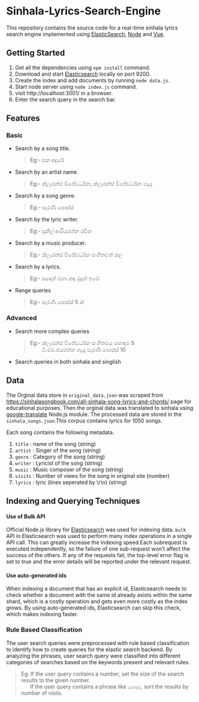 # Sinhala-Lyrics-Search-Engine
This repository contains the source code for a real-time sinhala lyrics search engine implemented using [ElasticSearch](https://www.elastic.co/), [Node](https://nodejs.org/en/) and [Vue](https://vuejs.org/).

## Getting Started
1. Get all the dependencies using `npm install` command.
2. Download and start [Elasticsearch](https://www.elastic.co/downloads/elasticsearch) locally on port 9200.
3. Create the index and add documents by running `node data.js`.
4. Start node server using `node index.js` command.
5. visit http://localhost:3001/ in a browser.
6. Enter the search query in the search bar.

## Features
### Basic
* Search by a song title.
  >Eg:- ඝන අඳුරේ
* Search by an artist name.
  >Eg:- ක්ලැරන්ස් විජේවර්ධන, ක්ලැරන්ස් විජේවර්ධන ගැයූ
* Search by a song genre.
  >Eg:- පැරණි පොප්ස්
* Search by the lyric writer.
  >Eg:- සුනිල් ආරියරත්න රචිත
* Search by a music producer.
  >Eg:- ක්ලැරන්ස් විජේවර්ධන සංගීතවත් කල
* Search by a lyrics.
  >Eg:- සඳෙන් එහා කඳු මුදුන් ඉමේ
* Range queries
  >Eg:- පැරණි පොප්ස් 5 ක්
  
### Advanced

* Search more complex queries  
  >Eg:- ක්ලැරන්ස් විජේවර්ධන සංගීතමය හොඳම 5</br>
         &nbsp; &nbsp; &nbsp; &nbsp; ටී.එම්.ජයරත්න ගැයූ පැරණි පොප්ස් 10
* Search queries in both sinhala and singlish  

## Data
The Orginal data store in `original_data.json` was scraped from https://sinhalasongbook.com/all-sinhala-song-lyrics-and-chords/ page for educational purposes. Then the orginal data was translated to sinhala using [google-translate](https://www.npmjs.com/package/google-translate) Node.js module. The processed data are stored in the `sinhala_songs.json`.This corpus contains lyrics for 1050 songs.

Each song contains the following metadata.
1. `title` : name of the song (string)
2. `artist` : Singer of the song (string)
3. `genre` : Category of the song (string)
4. `writer` : Lyricist of the song (string)
5. `music` : Music composer of the song (string)
6. `visits` : Number of views for the song in original site (number)
7. `lyrics` : lyric (lines seperated by \r\n) (string)

## Indexing and Querying Techniques

#### Use of Bulk API
Official Node.js library for [Elasticsearch](https://www.npmjs.com/package/elasticsearch) was used for indexing data. `bulk` API in Elasticsearch was used to perform many index operations in a single API call. This can greatly increase the indexing speed.Each subrequest is executed independently, so the failure of one sub-request won’t affect the success of the others. If any of the requests fail, the top-level error flag is set to true and the error details will be reported under the relevant request. 

#### Use auto-generated ids
When indexing a document that has an explicit id, Elasticsearch needs to check whether a document with the same id already exists within the same shard, which is a costly operation and gets even more costly as the index grows. By using auto-generated ids, Elasticsearch can skip this check, which makes indexing faster.

### Rule Based Classification 
The user search queries were preprocessed with rule based classification to identify how to create queries for the elastic search backend. By analyzing the phrases, user search query were classified into different categories of searches based on the keywords present and relevant rules. 
> Eg: If the user query contains a number, set the size of the search results to the given number. </br>
&nbsp; &nbsp; &nbsp; If the user query contains a phrase like `හොදම`, sort the results by number of visits.



